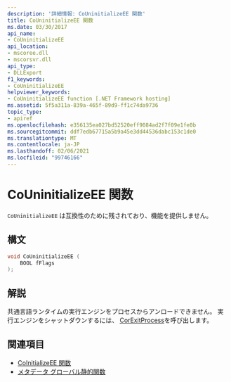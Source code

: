 ```yaml
---
description: '詳細情報: CoUninitializeEE 関数'
title: CoUninitializeEE 関数
ms.date: 03/30/2017
api_name:
- CoUninitializeEE
api_location:
- mscoree.dll
- mscorsvr.dll
api_type:
- DLLExport
f1_keywords:
- CoUninitializeEE
helpviewer_keywords:
- CoUninitializeEE function [.NET Framework hosting]
ms.assetid: 5f5a311a-839a-465f-89d9-ff1c74da9736
topic_type:
- apiref
ms.openlocfilehash: e356135ea027bd52520eff9084ad2f7f09e1fe0b
ms.sourcegitcommit: ddf7edb67715a5b9a45e3dd44536dabc153c1de0
ms.translationtype: MT
ms.contentlocale: ja-JP
ms.lasthandoff: 02/06/2021
ms.locfileid: "99746166"
---
```

# <a name="couninitializeee-function"></a>CoUninitializeEE 関数

`CoUninitializeEE` は互換性のために残されており、機能を提供しません。  
  
## <a name="syntax"></a>構文  
  
```cpp  
void CoUninitializeEE (  
    BOOL fFlags  
);  
```  
  
## <a name="remarks"></a>解説  

 共通言語ランタイムの実行エンジンをプロセスからアンロードできません。 実行エンジンをシャットダウンするには、 [CorExitProcess](corexitprocess-function.md)を呼び出します。  
  
## <a name="see-also"></a>関連項目

- [CoInitializeEE 関数](coinitializeee-function.md)
- [メタデータ グローバル静的関数](../metadata/metadata-global-static-functions.md)

